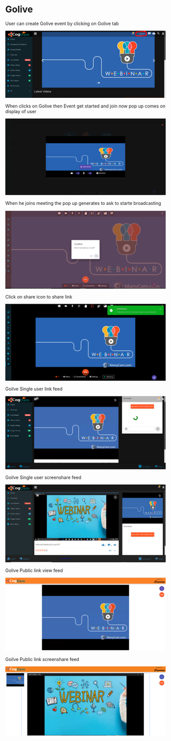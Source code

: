 # Golive

User can create Golive event by clicking on Golive tab 

![](.gitbook/assets/image%20%2820%29.png)

When clicks on Golive then Event get started and join now pop up comes on display of user

![](.gitbook/assets/image%20%2893%29.png)

When he joins meeting the pop up generates to ask to starte broadcasting 

![](.gitbook/assets/image%20%2819%29.png)

Click on share icon to share  link

![](.gitbook/assets/image%20%287%29.png)

Goilve Single user link feed

![](.gitbook/assets/image%20%2864%29.png)

Goilve Single user screenshare feed

![](.gitbook/assets/microsoftteams-image-3.png)

Golive Public link view feed

![](.gitbook/assets/image%20%2867%29.png)

Goilve Public link screenshare feed

![](.gitbook/assets/microsoftteams-image-4.png)











